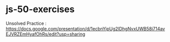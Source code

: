# js-50-exercises

Unsolved Practice : https://docs.google.com/presentation/d/1ecbnYipUg2lDhgNvxUWB58i714avEJVRZEmHyafOhRs/edit?usp=sharing
